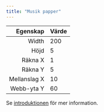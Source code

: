 ```yaml
---
title: "Musik papper"
---
```


|     Egenskap | Värde |
| ------------:|:----- |
|        Width | 200   |
|         Höjd | 5     |
|      Räkna X | 1     |
|      Räkna Y | 5     |
| Mellanslag X | 10    |
|   Webb-yta Y | 60    |

Se [introduktionen](intro) för mer information.
